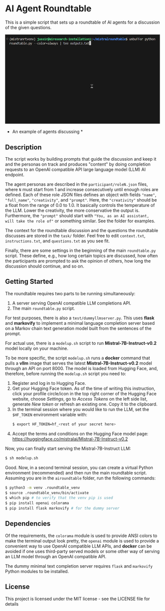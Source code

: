 # AI Agent Roundtable

This is a simple script that sets up a roundtable of AI agents for a discussion of the given questions.

![example discussion](./docs/run_roundtable.gif)

* An example of agents discussing *

## Description

The script works by building prompts that guide the discussion and keep it and the personas on track and produces "content" by doing completion requests to an OpenAI compatible API large language model (LLM) AI endpoint.

The agent personas are described in the `participant/roleN.json` files, where `N` must start from 1 and increase consecutively until enough roles are defined. Each of these role JSON files defines an object with fields `"name"`, `"full_name"`, `"creativity"`, and `"prompt"`. Here, the `"creativity"` should be a float from the range of 0.0 to 1.0. It basically controls the temperature of the LLM. Lower the creativity, the more conservative the output is. Furthermore, the `"prompt"` should start with `"You, as an AI assistant, will take the role of"` or something similar. See the folder for examples.

The context for the roundtable discussion and the questions the roundtable discusses are stored in the `task/` folder. Feel free to edit `context.txt`, `instructions.txt`, and `questions.txt` as you see fit.

Finally, there are some settings in the beginning of the main `roundtable.py` script. These define, e.g., how long certain topics are discussed, how often the participants are prompted to ask the opinion of others, how long the discussion should continue, and so on.

## Getting Started

The roundtable requires two parts to be running simultaneously:

1. A server serving OpenAI compatible LLM completions API.
2. The main `roundtable.py` script.

For test purposes, there is also a `test/dummyllmserver.py`. This uses **flask** and **markovify** to implement a minimal language completion server based on a Markov chain text generation model built from the sentences of the prompt.

For actual use, there is a `modelup.sh` script to run **Mistral-7B-Instruct-v0.2** model locally on your machine.

To be more specific, the script `modelup.sh` runs a **docker** command that pulls a **vllm** image that serves the latest **Mistral-7B-Instruct-v0.2** model through an API on port 8000. The model is loaded from Hugging Face, and, therefore, before running the `modelup.sh` script you need to:

1. Register and log in to Hugging Face.
2. Get your Hugging Face token. As of the time of writing this instruction, click your profile circle/icon in the top right corner of the Hugging Face website, choose *Settings*, go to *Access Tokens* on the left side list, generate *New token* or refresh an existing one. Copy it to the clipboard.
3. In the terminal session where you would like to run the LLM, set the `$HF_TOKEN` environment variable with:
   ```bash
   $ export HF_TOKEN=hf_<rest of your secret here>
   ```
4. Accept the terms and conditions on the Hugging Face model page: https://huggingface.co/mistralai/Mistral-7B-Instruct-v0.2 

Now, you can finally start serving the Mistral-7B-Instruct LLM:
```bash
$ sh modelup.sh
```

Good. Now, in a second terminal session, you can create a virtual Python environment (recommended) and then run the main roundtable script. Assuming you are in the `airoundtable` folder, run the following commands:

```bash
$ python3 -m venv .roundtable_venv
$ source .roundtable_venv/bin/activate
$ which pip # to verify that the venv pip is used
$ pip install openai colorama
$ pip install flask markovify # for the dummy server
```

## Dependencies 

Of the requirements, the `colorama` module is used to provide ANSI colors to make the terminal output look pretty, the `openai` module is used to provide a convenient way to use OpenAI compatible LLM APIs, and **docker** can be avoided if one uses third-party served models or some other way of serving an LLM model through an OpenAI compatible API.

The dummy minimal text completion server requires `flask` and `markovify` Python modules to be installed.

## License

This project is licensed under the MIT license - see the LICENSE file for details
